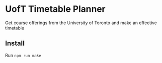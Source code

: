 # UofT Timetable Planner

Get course offerings from the University of Toronto and make an effective timetable

## Install

Run `npm run make`
